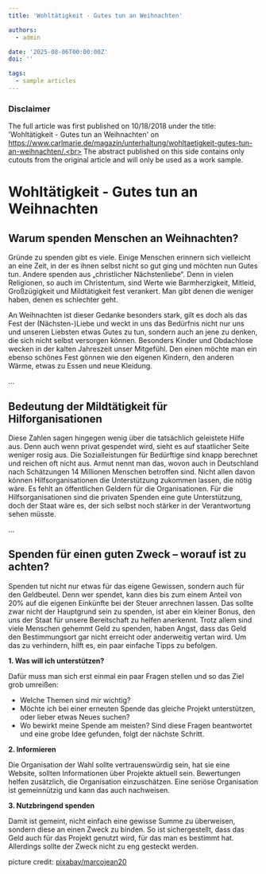```yaml
---
title: 'Wohltätigkeit - Gutes tun an Weihnachten'

authors:
  - admin

date: '2025-08-06T00:00:00Z'
doi: ''

tags:
  - sample articles
---
```


### Disclaimer
The full article was first published on 10/18/2018 under the title: 'Wohltätigkeit - Gutes tun an Weihnachten' on https://www.carlmarie.de/magazin/unterhaltung/wohltaetigkeit-gutes-tun-an-weihnachten/.<br>
The abstract published on this side contains only cutouts from the original article and will only be used as a work sample.

# Wohltätigkeit - Gutes tun an Weihnachten

## Warum spenden Menschen an Weihnachten?

Gründe zu spenden gibt es viele. Einige Menschen erinnern sich vielleicht an eine Zeit, in der es ihnen selbst nicht so gut ging und möchten nun Gutes tun. Andere spenden aus „christlicher Nächstenliebe“. Denn in vielen Religionen, so auch im Christentum, sind Werte wie Barmherzigkeit, Mitleid, Großzügigkeit und Mildtätigkeit fest verankert. Man gibt denen die weniger haben, denen es schlechter geht.

An Weihnachten ist dieser Gedanke besonders stark, gilt es doch als das Fest der (Nächsten-)Liebe und weckt in uns das Bedürfnis nicht nur uns und unseren Liebsten etwas Gutes zu tun, sondern auch an jene zu denken, die sich nicht selbst versorgen können. Besonders Kinder und Obdachlose wecken in der kalten Jahreszeit unser Mitgefühl. Den einen möchte man ein ebenso schönes Fest gönnen wie den eigenen Kindern, den anderen Wärme, etwas zu Essen und neue Kleidung.

...

## Bedeutung der Mildtätigkeit für Hilforganisationen

Diese Zahlen sagen hingegen wenig über die tatsächlich geleistete Hilfe aus. Denn auch wenn privat gespendet wird, sieht es auf staatlicher Seite weniger rosig aus. Die Sozialleistungen für Bedürftige sind knapp berechnet und reichen oft nicht aus. Armut nennt man das, wovon auch in Deutschland nach Schätzungen 14 Millionen Menschen betroffen sind. Nicht allen davon können Hilfsorganisationen die Unterstützung zukommen lassen, die nötig wäre. Es fehlt an öffentlichen Geldern für die Organisationen. Für die Hilfsorganisationen sind die privaten Spenden eine gute Unterstützung, doch der Staat wäre es, der sich selbst noch stärker in der Verantwortung sehen müsste.

...

## Spenden für einen guten Zweck – worauf ist zu achten?

Spenden tut nicht nur etwas für das eigene Gewissen, sondern auch für den Geldbeutel. Denn wer spendet, kann dies bis zum einem Anteil von 20% auf die eigenen Einkünfte bei der Steuer anrechnen lassen. Das sollte zwar nicht der Hauptgrund sein zu spenden, ist aber ein kleiner Bonus, den uns der Staat für unsere Bereitschaft zu helfen anerkennt. Trotz allem sind viele Menschen gehemmt Geld zu spenden, haben Angst, dass das Geld den Bestimmungsort gar nicht erreicht oder anderweitig vertan wird. Um das zu verhindern, hilft es, ein paar einfache Tipps zu befolgen.

**1. Was will ich unterstützen?**

Dafür muss man sich erst einmal ein paar Fragen stellen und so das Ziel grob umreißen:
- Welche Themen sind mir wichtig?
- Möchte ich bei einer erneuten Spende das gleiche Projekt unterstützen, oder lieber etwas Neues suchen?
- Wo bewirkt meine Spende am meisten?
Sind diese Fragen beantwortet und eine grobe Idee gefunden, folgt der nächste Schritt.

**2. Informieren**

Die Organisation der Wahl sollte vertrauenswürdig sein, hat sie eine Website, sollten Informationen über Projekte aktuell sein. Bewertungen helfen zusätzlich, die Organisation einzuschätzen. Eine seriöse Organisation ist gemeinnützig und kann das auch nachweisen.

**3. Nutzbringend spenden**

Damit ist gemeint, nicht einfach eine gewisse Summe zu überweisen, sondern diese an einen Zweck zu binden. So ist sichergestellt, dass das Geld auch für das Projekt genutzt wird, für das man es bestimmt hat. Allerdings sollte der Zweck nicht zu eng gesteckt werden.

picture credit: [pixabay/marcojean20](https://pixabay.com/de/photos/brustkrebs-einheit-frauen-verhütung-6701684/)